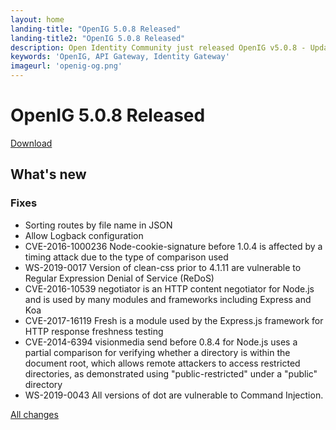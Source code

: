 ```yaml
---
layout: home
landing-title: "OpenIG 5.0.8 Released"
landing-title2: "OpenIG 5.0.8 Released"
description: Open Identity Community just released OpenIG v5.0.8 - Update logging, routes configuration, security issues fix
keywords: 'OpenIG, API Gateway, Identity Gateway'
imageurl: 'openig-og.png'
---
```

# OpenIG 5.0.8 Released
[Download](https://github.com/OpenIdentityPlatform/OpenIG/releases/tag/5.0.8)

## What's new

### Fixes

* Sorting routes by file name in JSON
* Allow Logback configuration
* CVE-2016-1000236 Node-cookie-signature before 1.0.4 is affected by a timing attack due to the type of comparison used
* WS-2019-0017 Version of clean-css prior to 4.1.11 are vulnerable to Regular Expression Denial of Service (ReDoS)
* CVE-2016-10539 negotiator is an HTTP content negotiator for Node.js and is used by many modules and frameworks including Express and Koa
* CVE-2017-16119 Fresh is a module used by the Express.js framework for HTTP response freshness testing
* CVE-2014-6394 visionmedia send before 0.8.4 for Node.js uses a partial comparison for verifying whether a directory is within the document root, which allows remote attackers to access restricted directories, as demonstrated using "public-restricted" under a "public" directory
* WS-2019-0043 All versions of dot are vulnerable to Command Injection.

[All changes](https://github.com/OpenIdentityPlatform/OpenIG/compare/7e6e2ebbe1b0dab3cd853bff54877c82266355d6...4a71694e529360467e33ee91ccbc61b7539e5517)
